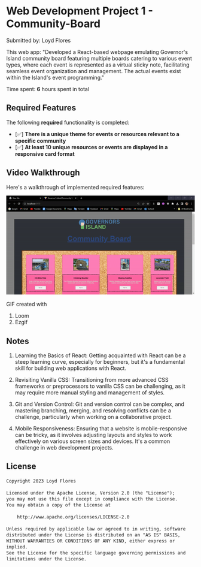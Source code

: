 # Web Development Project 1 - Community-Board

Submitted by: Loyd Flores

This web app: "Developed a React-based webpage emulating Governor's Island community board featuring multiple boards catering to various event types, where each event is represented as a virtual sticky note, facilitating seamless event organization and management. The actual events exist within the Island's event programming."

Time spent: **6** hours spent in total

## Required Features

The following **required** functionality is completed:

- [✅] **There is a unique theme for events or resources relevant to a specific community**
- [✅] **At least 10 unique resources or events are displayed in a responsive card format**


## Video Walkthrough

Here's a walkthrough of implemented required features:

<img src='src/assets/ezgif.com-video-to-gif.gif' title='Video Walkthrough' width='' alt='Video Walkthrough' />


GIF created with 
1. Loom
2. Ezgif


## Notes

1. Learning the Basics of React: Getting acquainted with React can be a steep learning curve, especially for beginners, but it's a fundamental skill for building web applications with React.

2. Revisiting Vanilla CSS: Transitioning from more advanced CSS frameworks or preprocessors to vanilla CSS can be challenging, as it may require more manual styling and management of styles.

3. Git and Version Control: Git and version control can be complex, and mastering branching, merging, and resolving conflicts can be a challenge, particularly when working on a collaborative project.

4. Mobile Responsiveness: Ensuring that a website is mobile-responsive can be tricky, as it involves adjusting layouts and styles to work effectively on various screen sizes and devices. It's a common challenge in web development projects.

## License

    Copyright 2023 Loyd Flores

    Licensed under the Apache License, Version 2.0 (the "License");
    you may not use this file except in compliance with the License.
    You may obtain a copy of the License at

        http://www.apache.org/licenses/LICENSE-2.0

    Unless required by applicable law or agreed to in writing, software
    distributed under the License is distributed on an "AS IS" BASIS,
    WITHOUT WARRANTIES OR CONDITIONS OF ANY KIND, either express or implied.
    See the License for the specific language governing permissions and
    limitations under the License.
